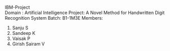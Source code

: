 IBM-Project
<br>
Domain : Artificial Intelligence
Project: A Novel Method for Handwritten Digit Recognition System
Batch: B1-1M3E
Members:

1. Sanju S
2. Sandeep K
3. Vaisak P
4. Girish Sairam V
